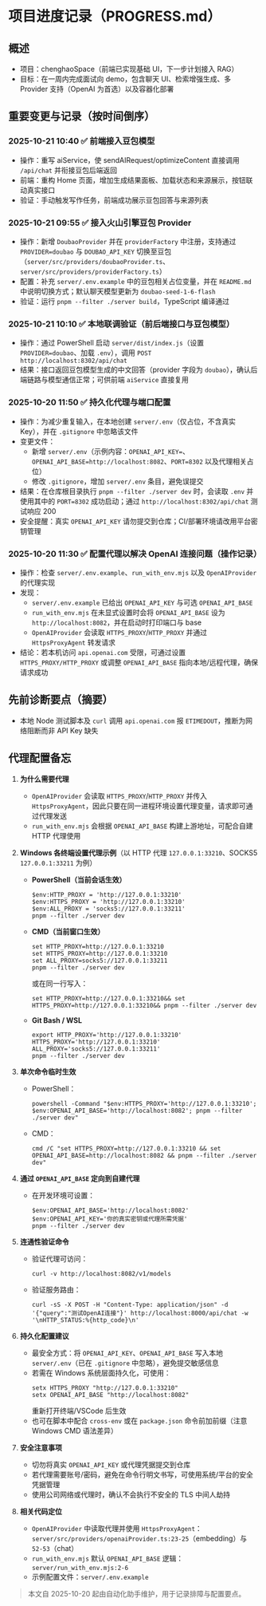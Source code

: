 # 项目进度记录（PROGRESS.md）

## 概述
- 项目：chenghaoSpace（前端已实现基础 UI，下一步计划接入 RAG）
- 目标：在一周内完成面试向 demo，包含聊天 UI、检索增强生成、多 Provider 支持（OpenAI 为首选）以及容器化部署

## 重要变更与记录（按时间倒序）

### 2025-10-21 10:40 ✅ 前端接入豆包模型
- 操作：重写 aiService，使 sendAIRequest/optimizeContent 直接调用 `/api/chat` 并衔接豆包后端返回
- 前端：重构 Home 页面，增加生成结果面板、加载状态和来源展示，按钮联动真实接口
- 验证：手动触发写作任务，前端成功展示豆包回答与来源列表

### 2025-10-21 09:55 ✅ 接入火山引擎豆包 Provider
- 操作：新增 `DoubaoProvider` 并在 `providerFactory` 中注册，支持通过 `PROVIDER=doubao` 与 `DOUBAO_API_KEY` 切换至豆包（`server/src/providers/doubaoProvider.ts`、`server/src/providers/providerFactory.ts`）
- 配置：补充 `server/.env.example` 中的豆包相关占位变量，并在 `README.md` 中说明切换方式；默认聊天模型更新为 `doubao-seed-1-6-flash`
- 验证：运行 `pnpm --filter ./server build`，TypeScript 编译通过

### 2025-10-21 10:10 ✅ 本地联调验证（前后端接口与豆包模型）
- 操作：通过 PowerShell 启动 `server/dist/index.js`（设置 `PROVIDER=doubao`、加载 `.env`），调用 `POST http://localhost:8302/api/chat`
- 结果：接口返回豆包模型生成的中文回答（provider 字段为 `doubao`），确认后端链路与模型通信正常；可供前端 `aiService` 直接复用

### 2025-10-20 11:50 ✅ 持久化代理与端口配置
- 操作：为减少重复输入，在本地创建 `server/.env`（仅占位，不含真实 Key），并在 `.gitignore` 中忽略该文件
- 变更文件：
  - 新增 `server/.env`（示例内容：`OPENAI_API_KEY=`、`OPENAI_API_BASE=http://localhost:8082`、`PORT=8302` 以及代理相关占位）
  - 修改 `.gitignore`，增加 `server/.env` 条目，避免误提交
- 结果：在仓库根目录执行 `pnpm --filter ./server dev` 时，会读取 `.env` 并使用其中的 `PORT=8302` 成功启动；通过 `http://localhost:8302/api/chat` 测试响应 200
- 安全提醒：真实 `OPENAI_API_KEY` 请勿提交到仓库；CI/部署环境请改用平台密钥管理

### 2025-10-20 11:30 ✅ 配置代理以解决 OpenAI 连接问题（操作记录）
- 操作：检查 `server/.env.example`、`run_with_env.mjs` 以及 `OpenAIProvider` 的代理实现
- 发现：
  - `server/.env.example` 已给出 `OPENAI_API_KEY` 与可选 `OPENAI_API_BASE`
  - `run_with_env.mjs` 在未显式设置时会将 `OPENAI_API_BASE` 设为 `http://localhost:8082`，并在启动时打印端口与 base
  - `OpenAIProvider` 会读取 `HTTPS_PROXY`/`HTTP_PROXY` 并通过 `HttpsProxyAgent` 转发请求
- 结论：若本机访问 `api.openai.com` 受限，可通过设置 `HTTPS_PROXY/HTTP_PROXY` 或调整 `OPENAI_API_BASE` 指向本地/远程代理，确保请求成功

## 先前诊断要点（摘要）
- 本地 Node 测试脚本及 `curl` 调用 `api.openai.com` 报 `ETIMEDOUT`，推断为网络阻断而非 API Key 缺失

## 代理配置备忘

1. **为什么需要代理**
   - `OpenAIProvider` 会读取 `HTTPS_PROXY`/`HTTP_PROXY` 并传入 `HttpsProxyAgent`，因此只要在同一进程环境设置代理变量，请求即可通过代理发送
   - `run_with_env.mjs` 会根据 `OPENAI_API_BASE` 构建上游地址，可配合自建 HTTP 代理使用

2. **Windows 各终端设置代理示例**（以 HTTP 代理 `127.0.0.1:33210`、SOCKS5 `127.0.0.1:33211` 为例）
   - **PowerShell（当前会话生效）**
     ```
     $env:HTTP_PROXY = 'http://127.0.0.1:33210'
     $env:HTTPS_PROXY = 'http://127.0.0.1:33210'
     $env:ALL_PROXY = 'socks5://127.0.0.1:33211'
     pnpm --filter ./server dev
     ```
   - **CMD（当前窗口生效）**
     ```
     set HTTP_PROXY=http://127.0.0.1:33210
     set HTTPS_PROXY=http://127.0.0.1:33210
     set ALL_PROXY=socks5://127.0.0.1:33211
     pnpm --filter ./server dev
     ```
     或在同一行写入：
     ```
     set HTTP_PROXY=http://127.0.0.1:33210&& set HTTPS_PROXY=http://127.0.0.1:33210&& pnpm --filter ./server dev
     ```
   - **Git Bash / WSL**
     ```
     export HTTP_PROXY='http://127.0.0.1:33210' HTTPS_PROXY='http://127.0.0.1:33210' ALL_PROXY='socks5://127.0.0.1:33211'
     pnpm --filter ./server dev
     ```

3. **单次命令临时生效**
   - PowerShell：
     ```
     powershell -Command "$env:HTTPS_PROXY='http://127.0.0.1:33210'; $env:OPENAI_API_BASE='http://localhost:8082'; pnpm --filter ./server dev"
     ```
   - CMD：
     ```
     cmd /C "set HTTPS_PROXY=http://127.0.0.1:33210 && set OPENAI_API_BASE=http://localhost:8082 && pnpm --filter ./server dev"
     ```

4. **通过 `OPENAI_API_BASE` 定向到自建代理**
   - 在开发环境可设置：
     ```
     $env:OPENAI_API_BASE='http://localhost:8082'
     $env:OPENAI_API_KEY='你的真实密钥或代理所需凭据'
     pnpm --filter ./server dev
     ```

5. **连通性验证命令**
   - 验证代理可访问：
     ```
     curl -v http://localhost:8082/v1/models
     ```
   - 验证服务路由：
     ```
     curl -sS -X POST -H "Content-Type: application/json" -d '{"query":"测试OpenAI连接"}' http://localhost:8000/api/chat -w '\nHTTP_STATUS:%{http_code}\n'
     ```

6. **持久化配置建议**
   - 最安全方式：将 `OPENAI_API_KEY`、`OPENAI_API_BASE` 写入本地 `server/.env`（已在 `.gitignore` 中忽略），避免提交敏感信息
   - 若需在 Windows 系统层面持久化，可使用：
     ```
     setx HTTPS_PROXY "http://127.0.0.1:33210"
     setx OPENAI_API_BASE "http://localhost:8082"
     ```
     重新打开终端/VSCode 后生效
   - 也可在脚本中配合 `cross-env` 或在 `package.json` 命令前加前缀（注意 Windows CMD 语法差异）

7. **安全注意事项**
   - 切勿将真实 `OPENAI_API_KEY` 或代理凭据提交到仓库
   - 若代理需要账号/密码，避免在命令行明文书写，可使用系统/平台的安全凭据管理
   - 使用公司网络或代理时，确认不会执行不安全的 TLS 中间人劫持

8. **相关代码定位**
   - `OpenAIProvider` 中读取代理并使用 `HttpsProxyAgent`：`server/src/providers/openaiProvider.ts:23-25`（embedding）与 `52-53`（chat）
   - `run_with_env.mjs` 默认 `OPENAI_API_BASE` 逻辑：`server/run_with_env.mjs:2-6`
   - 示例配置文件：`server/.env.example`

> 本文自 2025-10-20 起由自动化助手维护，用于记录排障与配置要点。
